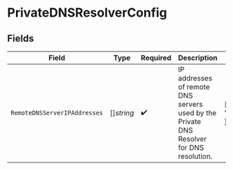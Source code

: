 # PrivateDNSResolverConfig


## Fields

| Field                                                                                   | Type                                                                                    | Required                                                                                | Description                                                                             | Example                                                                                 |
| --------------------------------------------------------------------------------------- | --------------------------------------------------------------------------------------- | --------------------------------------------------------------------------------------- | --------------------------------------------------------------------------------------- | --------------------------------------------------------------------------------------- |
| `RemoteDNSServerIPAddresses`                                                            | []*string*                                                                              | :heavy_check_mark:                                                                      | IP addresses of remote DNS servers used by the Private DNS Resolver for DNS resolution. | [<br/>"10.0.0.2"<br/>]                                                                  |